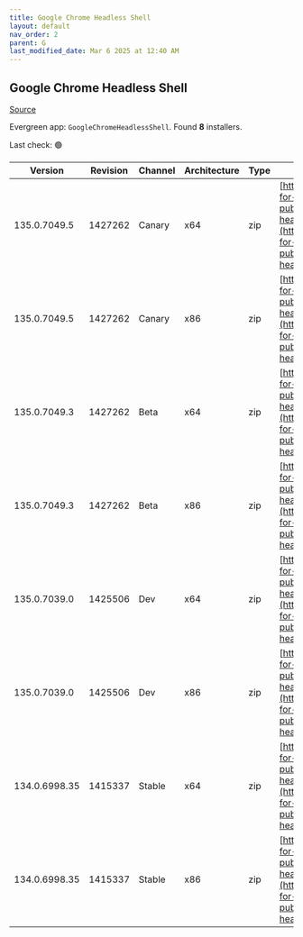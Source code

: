 ```yaml
---
title: Google Chrome Headless Shell
layout: default
nav_order: 2
parent: G
last_modified_date: Mar 6 2025 at 12:40 AM
---
```


## Google Chrome Headless Shell

[Source](https://googlechromelabs.github.io/chrome-for-testing/)

Evergreen app: `GoogleChromeHeadlessShell`. Found **8** installers.

Last check: 🟢

| Version       | Revision | Channel | Architecture | Type | URI                                                                                                                                                                                                                          |
| ------------- | -------- | ------- | ------------ | ---- | ---------------------------------------------------------------------------------------------------------------------------------------------------------------------------------------------------------------------------- |
| 135.0.7049.5  | 1427262  | Canary  | x64          | zip  | [https://storage.googleapis.com/chrome-for-testing-public/135.0.7049.5/win64/chrome-headless-shell-win64.zip](https://storage.googleapis.com/chrome-for-testing-public/135.0.7049.5/win64/chrome-headless-shell-win64.zip)   |
| 135.0.7049.5  | 1427262  | Canary  | x86          | zip  | [https://storage.googleapis.com/chrome-for-testing-public/135.0.7049.5/win32/chrome-headless-shell-win32.zip](https://storage.googleapis.com/chrome-for-testing-public/135.0.7049.5/win32/chrome-headless-shell-win32.zip)   |
| 135.0.7049.3  | 1427262  | Beta    | x64          | zip  | [https://storage.googleapis.com/chrome-for-testing-public/135.0.7049.3/win64/chrome-headless-shell-win64.zip](https://storage.googleapis.com/chrome-for-testing-public/135.0.7049.3/win64/chrome-headless-shell-win64.zip)   |
| 135.0.7049.3  | 1427262  | Beta    | x86          | zip  | [https://storage.googleapis.com/chrome-for-testing-public/135.0.7049.3/win32/chrome-headless-shell-win32.zip](https://storage.googleapis.com/chrome-for-testing-public/135.0.7049.3/win32/chrome-headless-shell-win32.zip)   |
| 135.0.7039.0  | 1425506  | Dev     | x64          | zip  | [https://storage.googleapis.com/chrome-for-testing-public/135.0.7039.0/win64/chrome-headless-shell-win64.zip](https://storage.googleapis.com/chrome-for-testing-public/135.0.7039.0/win64/chrome-headless-shell-win64.zip)   |
| 135.0.7039.0  | 1425506  | Dev     | x86          | zip  | [https://storage.googleapis.com/chrome-for-testing-public/135.0.7039.0/win32/chrome-headless-shell-win32.zip](https://storage.googleapis.com/chrome-for-testing-public/135.0.7039.0/win32/chrome-headless-shell-win32.zip)   |
| 134.0.6998.35 | 1415337  | Stable  | x64          | zip  | [https://storage.googleapis.com/chrome-for-testing-public/134.0.6998.35/win64/chrome-headless-shell-win64.zip](https://storage.googleapis.com/chrome-for-testing-public/134.0.6998.35/win64/chrome-headless-shell-win64.zip) |
| 134.0.6998.35 | 1415337  | Stable  | x86          | zip  | [https://storage.googleapis.com/chrome-for-testing-public/134.0.6998.35/win32/chrome-headless-shell-win32.zip](https://storage.googleapis.com/chrome-for-testing-public/134.0.6998.35/win32/chrome-headless-shell-win32.zip) |
